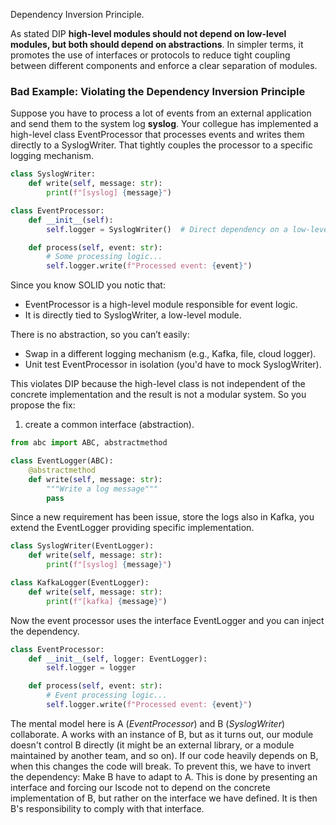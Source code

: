 
Dependency Inversion Principle.

As stated DIP **high-level modules should not depend on low-level modules, but both should depend on abstractions**.
In simpler terms, it promotes the use of interfaces or protocols to reduce tight coupling between different components and
enforce a clear separation of modules.

### Bad Example: Violating the Dependency Inversion Principle
Suppose you have to process a lot of events from an external application and send them to the system log **syslog**.
Your collegue has implemented a high-level class EventProcessor that processes events and writes them directly to a SyslogWriter. That tightly couples the processor to a specific logging mechanism.
```python
class SyslogWriter:
    def write(self, message: str):
        print(f"[syslog] {message}")

class EventProcessor:
    def __init__(self):
        self.logger = SyslogWriter()  # Direct dependency on a low-level module

    def process(self, event: str):
        # Some processing logic...
        self.logger.write(f"Processed event: {event}")
```
Since you know SOLID you notic that:

- EventProcessor is a high-level module responsible for event logic.
- It is directly tied to SyslogWriter, a low-level module.


There is no abstraction, so you can’t easily:

- Swap in a different logging mechanism (e.g., Kafka, file, cloud logger).
- Unit test EventProcessor in isolation (you'd have to mock SyslogWriter).

This violates DIP because the high-level class is not independent of the concrete implementation and the result is not a modular system.
So you propose the fix:

1. create a common interface (abstraction).

```python
from abc import ABC, abstractmethod

class EventLogger(ABC):
    @abstractmethod
    def write(self, message: str):
        """Write a log message"""
        pass
```
Since a new requirement has been issue, store the logs also in Kafka, you extend the EventLogger providing specific implementation.

```python
class SyslogWriter(EventLogger):
    def write(self, message: str):
        print(f"[syslog] {message}")

class KafkaLogger(EventLogger):
    def write(self, message: str):
        print(f"[kafka] {message}")

```
Now the event processor uses the interface EventLogger and you can inject the dependency.

```python
class EventProcessor:
    def __init__(self, logger: EventLogger):
        self.logger = logger

    def process(self, event: str):
        # Event processing logic...
        self.logger.write(f"Processed event: {event}")
```

The mental model here is A (*EventProcessor*) and B (*SyslogWriter*) collaborate. A works with an instance of B, but as it turns out, our module doesn't control B directly (it might be an external library, or a module maintained by another team, and so on). 
If our code heavily depends on B, when this changes the code will break. To prevent this, we have to invert the dependency: Make B have to adapt to A. This is done by presenting an interface and forcing our lscode not to depend on the concrete implementation of B, but rather on the interface we have defined. It is then B's responsibility to comply with that interface.
